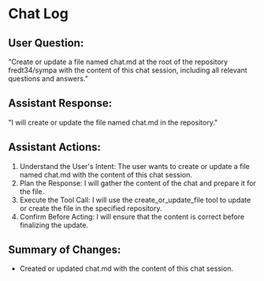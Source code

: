 # Chat Log

## User Question:
"Create or update a file named chat.md at the root of the repository fredt34/sympa with the content of this chat session, including all relevant questions and answers."

## Assistant Response:
"I will create or update the file named chat.md in the repository."

## Assistant Actions:
1. Understand the User's Intent: The user wants to create or update a file named chat.md with the content of this chat session.
2. Plan the Response: I will gather the content of the chat and prepare it for the file.
3. Execute the Tool Call: I will use the create_or_update_file tool to update or create the file in the specified repository.
4. Confirm Before Acting: I will ensure that the content is correct before finalizing the update.

## Summary of Changes:
- Created or updated chat.md with the content of this chat session.